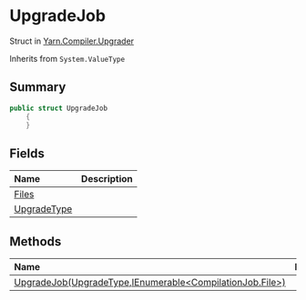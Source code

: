 # UpgradeJob

Struct in [Yarn.Compiler.Upgrader](/api/csharp/yarn.compiler.upgrader.md)

Inherits from `System.ValueType`

## Summary



```csharp
public struct UpgradeJob
    {
    }
```

## Fields

|Name|Description|
|:---|:---|
|[Files](/api/csharp/yarn.compiler.upgrader.upgradejob.files.md)||
|[UpgradeType](/api/csharp/yarn.compiler.upgrader.upgradejob.upgradetype.md)||

## Methods

|Name|Description|
|:---|:---|
|[UpgradeJob(UpgradeType,IEnumerable<CompilationJob.File>)](/api/csharp/yarn.compiler.upgrader.upgradejob..ctor.md)||

